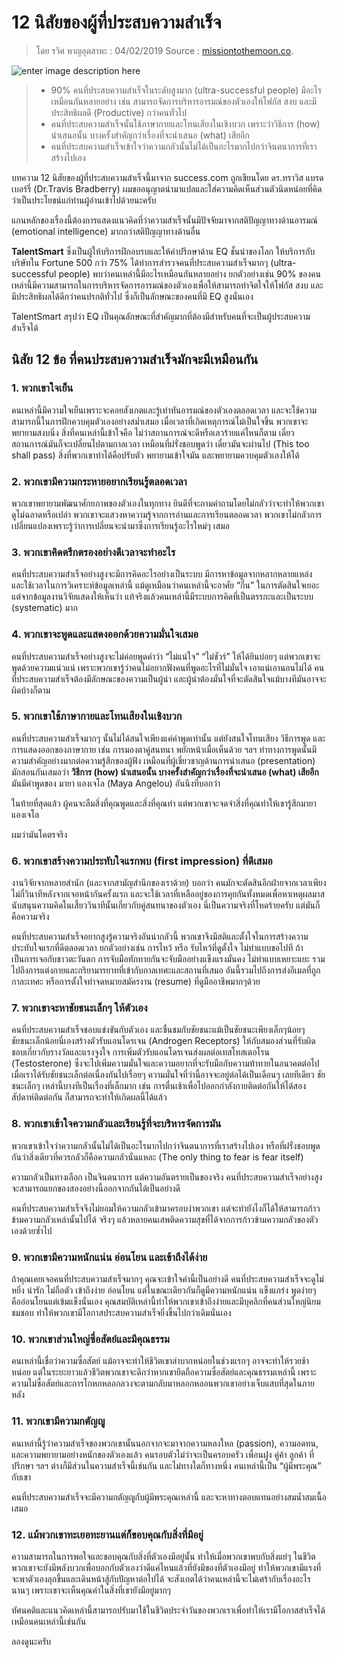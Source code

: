 
12 นิสัยของผู้ที่ประสบความสำเร็จ
===

> โดย รวิศ หาญอุตสาหะ : 04/02/2019
> Source : [missiontothemoon.co](https://missiontothemoon.co/12-habit-keys-tosuccess/).

![enter image description here](https://s3-ap-southeast-1.amazonaws.com/mission-to-the-moon/wp-content/uploads/2019/02/03094803/key-success-featured.jpg)

>-   90% คนที่ประสบความสำเร็จในระดับสูงมาก (ultra-successful people) มีอะไรเหมือนกันหลายอย่าง เช่น สามารถจัดการบริหารอารมณ์ของตัวเองให้โฟกัส สงบ และมีประสิทธิผลดี (Productive) กว่าคนทั่วไป
>-   คนที่ประสบความสำเร็จนั้นใช้ภาษากายและโทนเสียงในเชิงบวก เพราะว่าวิธีการ (how) นำเสนอนั้น บางครั้งสำคัญกว่าเรื่องที่จะนำเสนอ (what) เสียอีก
>-   คนที่ประสบความสำเร็จเข้าใจว่าความกลัวนั้นไม่ได้เป็นอะไรมากไปกว่าจินตนาการที่เราสร้างไปเอง

บทความ 12 นิสัยของผู้ที่ประสบความสำเร็จนี้มาจาก success.com ถูกเขียนโดย ดร.ทราวิส แบรดเบอร์รี่ (Dr.Travis Bradberry) ผมขออนุญาตนำมาแปลและใส่ความคิดเห็นส่วนตัวนิดหน่อยที่คิดว่าเป็นประโยชน์แก่ท่านผู้อ่านเข้าไปด้วยนะครับ

แกนหลักของเรื่องนี้ต้องการแสดงแนวคิดที่ว่าความสำเร็จนั้นมีปัจจัยมาจากสติปัญญาทางด้านอารมณ์ (emotional intelligence) มากกว่าสติปัญญาทางด้านอื่น

**TalentSmart** ซึ่งเป็นผู้ให้บริการฝึกอบรบและให้คำปรึกษาด้าน EQ ชั้นนำของโลก ให้บริการกับบริษัทใน Fortune 500 กว่า 75% ได้ทำการสำรวจคนที่ประสบความสำเร็จมากๆ (ultra-successful people) พบว่าคนเหล่านี้มีอะไรเหมือนกันหลายอย่าง ยกตัวอย่างเช่น 90% ของคนเหล่านี้มีความสามารถในการบริหารจัดการอารมณ์ของตัวเองเพื่อให้สามารถทำจิตใจให้โฟกัส สงบ และมีประสิทธิผลได้ดีกว่าคนปรกติทั่วไป ซึ่งก็เป็นลักษณะของคนที่มี EQ สูงนั่นเอง

TalentSmart สรุปว่า EQ เป็นคุณลักษณะที่สำคัญมากที่ต้องมีสำหรับคนที่จะเป็นผู้ประสบความสำเร็จได้

## นิสัย 12 ข้อ ที่คนประสบความสำเร็จมักจะมีเหมือนกัน

### 1. พวกเขาใจเย็น

คนเหล่านี้มีความใจเย็นเพราะจะคอยสังเกตและรู้เท่าทันอารมณ์ของตัวเองตลอดเวลา และจะใช้ความสามารถนี้ในการฝึกควบคุมตัวเองอย่างสม่ำเสมอ เมื่อเวลาที่เกิดเหตุการณ์ไม่เป็นใจขึ้น พวกเขาจะพยายามสงบนิ่ง สิ่งที่คนเหล่านี้เข้าใจคือ ไม่ว่าสถานการณ์จะดีหรือเลวร้ายแค่ไหนก็ตาม เดี๋ยวสถานการณ์มันก็จะเปลี่ยนไปตามกาลเวลา เหมือนที่ฝรั่งชอบพูดว่า เดี๋ยวมันจะผ่านไป (This too shall pass) สิ่งที่พวกเขาทำได้คือปรับตัว พยายามเข้าใจมัน และพยายามควบคุมตัวเองให้ได้

### 2. พวกเขามีความกระหายอยากเรียนรู้ตลอดเวลา

พวกเขาพยายามพัฒนาศักยภาพของตัวเองในทุกทาง ยินดีที่จะถามคำถามโดยไม่กลัวว่าจะทำให้พวกเขาดูไม่ฉลาดหรือเปล่า พวกเขาจะแสวงหาความรู้จากการอ่านและการเรียนตลอดเวลา พวกเขาไม่กลัวการเปลี่ยนแปลงเพราะรู้ว่าการเปลี่ยนจะนำมาซึ่งการเรียนรู้อะไรใหม่ๆ เสมอ

### 3. พวกเขาคิดตรึกตรองอย่างดีเวลาจะทำอะไร

คนที่ประสบความสำเร็จอย่างสูงจะมีการคิดอะไรอย่างเป็นระบบ มีการหาข้อมูลจากหลากหลายแหล่ง และใช้เวลาในการวิเคราะห์ข้อมูลเหล่านี้ แม้ดูเหมือนว่าคนเหล่านี้จะอาศัย “กึ๋น” ในการตัดสินใจเยอะ แต่จากข้อมูลงานวิจัยแสดงให้เห็นว่า แท้จริงแล้วคนเหล่านี้มีระบบการคิดที่เป็นตรรกะและเป็นระบบ (systematic) มาก

### 4. พวกเขาจะพูดและแสดงออกด้วยความมั่นใจเสมอ

คนที่ประสบความสำเร็จอย่างสูงจะไม่ค่อยพูดคำว่า “ไม่แน่ใจ” “ไม่ชัวร์” ให้ได้ยินบ่อยๆ แต่พวกเขาจะพูดด้วยความแน่วแน่ เพราะพวกเขารู้ว่าคนไม่อยากฟังคนที่พูดอะไรที่ไม่มั่นใจ เอาแน่เอานอนไม่ได้ คนที่ประสบความสำเร็จต้องมีลักษณะของความเป็นผู้นำ และผู้นำต้องมั่นใจที่จะตัดสินใจแม้บางทีมันอาจจะผิดบ้างก็ตาม

### 5. พวกเขาใช้ภาษากายและโทนเสียงในเชิงบวก

คนที่ประสบความสำเร็จมากๆ นั้นไม่ได้สนใจเพียงแค่คำพูดเท่านั้น แต่ยังสนใจโทนเสียง วิธีการพูด และการแสดงออกของภาษากาย เช่น การมองตาคู่สนทนา พยักหน้าเมื่อเห็นด้วย ฯลฯ ท่าทางการพูดนั้นมีความสำคัญอย่างมากต่อความรู้สึกของผู้ฟัง เหมือนที่ผู้เชี่ยวชาญด้านการนำเสนอ (presentation) มักสอนกันเสมอว่า  **วิธีการ (how) นำเสนอนั้น บางครั้งสำคัญกว่าเรื่องที่จะนำเสนอ (what) เสียอีก**  มันมีคำพูดของ มายา แองเจโล (Maya Angelou) อันนึงที่บอกว่า

ในท้ายที่สุดแล้ว ผู้คนจะลืมสิ่งที่คุณพูดและสิ่งที่คุณทำ แต่พวกเขาจะจดจำสิ่งที่คุณทำให้เขารู้สึกมายา แองเจโล

ผมว่ามันโคตรจริง

### 6. พวกเขาสร้างความประทับใจแรกพบ (first impression) ที่ดีเสมอ

งานวิจัยจากหลายสำนัก (และจากสามัญสำนึกของเราด้วย) บอกว่า คนมักจะตัดสินอีกฝ่ายจากเวลาเพียงไม่กี่วินาทีหลังจากเจอหน้ากันครั้งแรก และจะใช้เวลาที่เหลืออยู่ของการคุยกันทั้งหมดเพื่อหาเหตุผลมาสนับสนุนความคิดในเสี้ยววินาทีนั้นเกี่ยวกับคู่สนทนาของตัวเอง นี่เป็นความจริงที่โหดร้ายครับ แต่มันก็คือความจริง

คนที่ประสบความสำเร็จอยากสูงรู้ความจริงอันน่ากลัวนี้ พวกเขาจึงมีสติและตั้งใจในการสร้างความประทับใจแรกที่ดีตลอดเวลา ยกตัวอย่างเช่น การไหว้ หรือ รับไหว้ที่ดูตั้งใจ ไม่ทำแบบขอไปที ถ้าเป็นการเจอกับชาวตะวันตก การจับมือทักทายกันจะจับมืออย่างแข็งแรงมั่นคง ไม่ทำแบบเหยาะแยะ รวมไปถึงการแต่งกายและกริยามารยาทที่เข้ากับกาลเทศะและสถานที่เสมอ อันนี้รวมไปถึงการส่งอีเมลที่ถูกกาละเทศะ หรือการตั้งใจทำจดหมายสมัครงาน (resume) ที่ดูมืออาชีพมากๆด้วย

### 7. พวกเขาจะหาชัยชนะเล็กๆ ให้ตัวเอง

คนที่ประสบความสำเร็จชอบแข่งขันกับตัวเอง และชื่นชมกับชัยชนะแม้เป็นชัยชนะเพียงเล็กๆน้อยๆ ชัยชนะเล็กน้อยนี่เองสร้างตัวรับแอนโดรเจน (Androgen Receptors) ให้กับสมองส่วนที่รับผิดชอบเกี่ยวกับรางวัลและแรงจูงใจ การเพิ่มตัวรับแอนโดรเจนส่งผลต่อเทสโทสเตอโรน (Testosterone) ซึ่งจะไปเพิ่มความมั่นใจและความอยากที่จะรับมือกับความท้าทายในอนาคตต่อไป เมื่อเราได้รับชัยชนะเล็กต่อเนื่องกันไปเรื่อยๆ ความมั่นใจที่ว่านี้อาจจะอยู่ต่อได้เป็นเดือนๆ เลยทีเดียว ชัยชนะเล็กๆ เหล่านี้บางทีเป็นเรื่องที่เล็กมาก เช่น การตื่นเช้าเพื่อไปออกกำลังกายติดต่อกันให้ได้สองสัปดาห์ติดต่อกัน ก็สามารถจะทำให้เกิดผลนี้ได้แล้ว

### 8. พวกเขาเข้าใจความกลัวและเรียนรู้ที่จะบริหารจัดการมัน

พวกเขาเข้าใจว่าความกลัวนั้นไม่ได้เป็นอะไรมากไปกว่าจินตนาการที่เราสร้างไปเอง หรือที่ฝรั่งชอบพูดกันว่าสิ่งเดียวที่ควรกลัวก็คือความกลัวนั่นแหละ (The only thing to fear is fear itself)

ความกลัวเป็นทางเลือก เป็นจินตนาการ แต่ความอันตรายเป็นของจริง คนที่ประสบความสำเร็จอย่างสูงจะสามารถแยกของสองอย่างนี้ออกจากกันได้เป็นอย่างดี

คนที่ประสบความสำเร็จจึงไม่ยอมให้ความกลัวเข้ามาครอบงำพวกเขา แต่จะทำยังไงก็ได้ให้สามารถก้าวข้ามความกลัวเหล่านั้นไปได้ จริงๆ แล้วหลายคนเสพติดความสุขที่ได้จากการก้าวข้ามความกลัวของตัวเองด้วยซ้ำไป

### 9. พวกเขามีความหนักแน่น อ่อนโยน และเข้าถึงได้ง่าย

ถ้าคุณเคยเจอคนที่ประสบความสำเร็จมากๆ คุณจะเข้าใจคำนี้เป็นอย่างดี คนที่ประสบความสำเร็จจะดูไม่หยิ่ง น่ารัก ไม่ถือตัว เข้าถึงง่าย อ่อนโยน แต่ในขณะเดียวกันก็ดูมีความหนักแน่น แข็งแกร่ง พูดง่ายๆ คืออ่อนโยนแต่เข้มแข็งนั่นเอง คุณสมบัติเหล่านี้ทำให้พวกเขาเข้าถึงง่ายและมีบุคลิกที่คนส่วนใหญ่นิยมชมชอบ ทำให้พวกเขามีโอกาสประสบความสำเร็จยิ่งขึ้นไปกว่าเดิมนั่นเอง

### 10. พวกเขาส่วนใหญ่ซื่อสัตย์และมีคุณธรรม

คนเหล่านี้เชื่อว่าความซื่อสัตย์ แม้อาจจะทำให้ชีวิตเขาลำบากหน่อยในช่วงแรกๆ อาจจะทำให้รวยช้าหน่อย แต่ในระยะยาวแล้วชีวิตพวกเขาจะดีกว่าหากเขายึดถือความซื่อสัตย์และคุณธรรมเหล่านี้ เพราะความไม่ซื่อสัตย์และการโกหกหลอกลวงจะตามกลับมาหลอกหลอนพวกเขาอย่างเจ็บแสบที่สุดในภายหลัง

### 11. พวกเขามีความกตัญญู

คนเหล่านี้รู้ว่าความสำเร็จของพวกเขานั้นนอกจากจะมาจากความหลงใหล​ (passion), ความอดทน, และความพยายามอย่างหนักของตัวเองแล้ว คนรอบตัวไม่ว่าจะเป็นครอบครัว เพื่อนฝูง คู่ค้า ลูกค้า ที่ปรึกษา ฯลฯ ต่างก็มีส่วนในความสำเร็จนี้เช่นกัน และไม่ทางใดก็ทางหนึ่ง คนเหล่านี้เป็น “ผู้มีพระคุณ” กับเขา

คนที่ประสบความสำเร็จจะมีความกตัญญูกับผู้มีพระคุณเหล่านี้ และจะหาทางตอบแทนอย่างสมน้ำสมเนื้อเสมอ

### 12. แม้พวกเขาทะเยอทะยานแต่ก็ขอบคุณกับสิ่งที่มีอยู่

ความสามารถในการพอใจและขอบคุณกับสิ่งที่ตัวเองมีอยู่นั้น ทำให้เมื่อพวกเขาพบกับสิ่งแย่ๆ ในชีวิต พวกเขาจะยังมีพลังบวกเพื่อบอกกับตัวเองว่าดีแค่ไหนแล้วที่ยังมีของที่ตัวเองมีอยู่ ทำให้พวกเขามีแรงที่จะพาตัวเองลุกขึ้นและเดินหน้าสู้กับปัญหาต่อไปได้ จะสังเกตได้ว่าคนเหล่านี้จะไม่เศร้ากับเรื่องอะไรนานๆ เพราะเขาจะเห็นคุณค่าในสิ่งที่เขายังมีอยู่มากๆ


ทัศนคติและแนวคิดเหล่านี้สามารถปรับมาใช้ในชีวิตประจำวันของพวกเราเพื่อทำให้เรามีโอกาสสำเร็จได้เหมือนคนเหล่านี้เช่นกัน

ลองดูนะครับ
<!--stackedit_data:
eyJoaXN0b3J5IjpbLTM4MzQ2NTY4OV19
-->